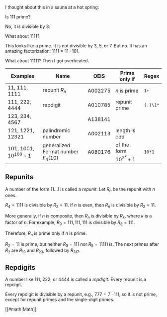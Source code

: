 I thought about this in a sauna at a hot spring:

Is 111 prime?

No, it is divisible by 3.

What about 1111?

This looks like a prime. It is not divisible by 3, 5, or 7. But no. It has an amazing factorization: $1111 = 11 \cdot 101$.

What about 11111? Then I got overheated.

| Examples                  | Name                                | OEIS    | Prime only if              | Regex    |
|---------------------------|-------------------------------------|---------|----------------------------|----------|
| 11, 111, 1111             | repunit $R_n$                       | A002275 | $n$ is prime               | `1+`     |
| 111, 222, 4444            | repdigit                            | A010785 | repunit prime              | `(.)\1*` |
| 123, 234, 4567            |                                     | A138141 |                            |          |
| 121, 1221, 12321          | palindromic number                  | A002113 | length is odd              |          |
| 101, 1001, $10^{100} + 1$ | generalized Fermat number $F_n(10)$ | A080176 | of the form $10^{2^k} + 1$ | `10*1`   |

## Repunits

A number of the form $11...1$ is called a <dfn>repunit</dfn>. Let $R_n$ be the repunit with $n$ ones.

$R_4 = 1111$ is divisible by $R_2 = 11$. If $n$ is even, then $R_n$ is divisible by $R_2 = 11$.

More generally, if $n$ is composite, then $R_n$ is divisible by $R_k$, where $k$ is a factor of $n$. For example, $R_9 = 111,111,111$ is divisible by $R_3 = 111$.

Therefore, $R_n$ is prime only if $n$ is prime.

$R_2 = 11$ is prime, but neither $R_3 = 111$ nor $R_5 = 11111$ is. The next primes after $R_2$ are $R_{19}$ and $R_{23}$, followed by $R_{317}$.

## Repdigits

A number like 111, 222, or 4444 is called a <dfn>repdigit</dfn>. Every repunit is a repdigit.

Every repdigit is divisible by a repunit, e.g., $777 = 7 \cdot 111$, so it is not prime, except for repunit primes and the single-digit primes.

[[#math|Math]]
